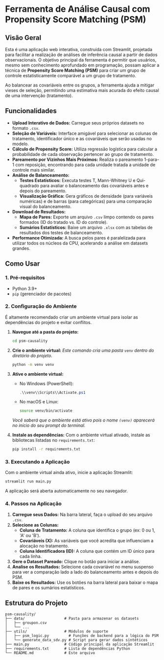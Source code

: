 # Ferramenta de Análise Causal com Propensity Score Matching (PSM)

## Visão Geral

Esta é uma aplicação web interativa, construída com Streamlit, projetada para facilitar a realização de análises de inferência causal a partir de dados observacionais. O objetivo principal da ferramenta é permitir que usuários, mesmo sem conhecimento aprofundado em programação, possam aplicar a técnica de **Propensity Score Matching (PSM)** para criar um grupo de controle estatisticamente comparável a um grupo de tratamento.

Ao balancear as covariáveis entre os grupos, a ferramenta ajuda a mitigar vieses de seleção, permitindo uma estimativa mais acurada do efeito causal de uma intervenção (tratamento).

## Funcionalidades

- **Upload Interativo de Dados:** Carregue seus próprios datasets no formato `.csv`.
- **Seleção de Variáveis:** Interface amigável para selecionar as colunas de tratamento, identificador único e as covariáveis que serão usadas no modelo.
- **Cálculo de Propensity Score:** Utiliza regressão logística para calcular a probabilidade de cada observação pertencer ao grupo de tratamento.
- **Pareamento por Vizinhos Mais Próximos:** Realiza o pareamento 1-para-1 com reposição, encontrando para cada unidade tratada a unidade de controle mais similar.
- **Análise de Balanceamento:**
    - **Testes Estatísticos:** Executa testes T, Mann-Whitney U e Qui-quadrado para avaliar o balanceamento das covariáveis antes e depois do pareamento.
    - **Visualização Gráfica:** Gera gráficos de densidade (para variáveis numéricas) e de barras (para categóricas) para uma comparação visual do balanceamento.
- **Download de Resultados:**
    - **Mapa de Pares:** Exporte um arquivo `.csv` limpo contendo os pares formados (ID do tratado vs. ID do controle).
    - **Sumários Estatísticos:** Baixe um arquivo `.xlsx` com as tabelas de resultados dos testes de balanceamento.
- **Performance Otimizada:** A busca pelos pares é paralelizada para utilizar todos os núcleos da CPU, acelerando a análise em datasets grandes.

## Como Usar

### 1. Pré-requisitos

- Python 3.9+
- `pip` (gerenciador de pacotes)

### 2. Configuração do Ambiente

É altamente recomendado criar um ambiente virtual para isolar as dependências do projeto e evitar conflitos.

1.  **Navegue até a pasta do projeto:**
    ```bash
    cd psm-causality
    ```

2.  **Crie o ambiente virtual:**
    *Este comando cria uma pasta `venv` dentro do diretório do projeto.*
    ```bash
    python -m venv venv
    ```

3.  **Ative o ambiente virtual:**
    -   No Windows (PowerShell):
        ```powershell
        .\\venv\\Scripts\\Activate.ps1
        ```
    -   No macOS e Linux:
        ```bash
        source venv/bin/activate
        ```
    *Você saberá que o ambiente está ativo pois o nome `(venv)` aparecerá no início do seu prompt do terminal.*

4.  **Instale as dependências:**
    Com o ambiente virtual ativado, instale as bibliotecas listadas no `requirements.txt`:
    ```bash
    pip install -r requirements.txt
    ```

### 3. Executando a Aplicação

Com o ambiente virtual ainda ativo, inicie a aplicação Streamlit:

```bash
streamlit run main.py
```

A aplicação será aberta automaticamente no seu navegador.

### 4. Passos na Aplicação

1.  **Carregue seus Dados:** Na barra lateral, faça o upload do seu arquivo `.csv`.
2.  **Selecione as Colunas:**
    - **Coluna de Tratamento:** A coluna que identifica o grupo (ex: 0 ou 1, 'A' ou 'B').
    - **Covariáveis (X):** As variáveis que você acredita que influenciam a alocação no tratamento.
    - **Coluna Identificadora (ID):** A coluna que contém um ID único para cada linha.
3.  **Gere o Dataset Pareado:** Clique no botão para iniciar a análise.
4.  **Analise os Resultados:** Selecione cada covariável no menu suspenso para ver a comparação lado a lado do balanceamento antes e depois do PSM.
5.  **Baixe os Resultados:** Use os botões na barra lateral para baixar o mapa de pares e os sumários estatísticos.

## Estrutura do Projeto

```
psm-causality/
├── data/                  # Pasta para armazenar os datasets
│   ├── groupon.csv
│   └── ...
├── utils/                 # Módulos de suporte
│   ├── psm_logic.py         # Funções de backend para a lógica do PSM
│   └── generate_data_sdv.py # Script para gerar dados sintéticos
├── main.py                # Código principal da aplicação Streamlit
├── requirements.txt       # Lista de dependências Python
└── README.md              # Este arquivo
```
